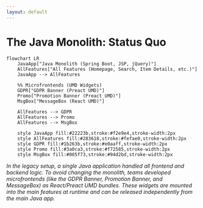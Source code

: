 ```yaml
---
layout: default
---
```


# The Java Monolith: Status Quo

```mermaid
flowchart LR
    JavaApp["Java Monolith (Spring Boot, JSP, jQuery)"]
    AllFeatures["All Features (Homepage, Search, Item Details, etc.)"]
    JavaApp --> AllFeatures
    
    %% Microfrontends (UMD Widgets)
    GDPR["GDPR Banner (Preact UMD)"]
    Promo["Promotion Banner (Preact UMD)"]
    MsgBox["MessageBox (React UMD)"]
    
    AllFeatures --> GDPR
    AllFeatures --> Promo
    AllFeatures --> MsgBox
    
    style JavaApp fill:#22223b,stroke:#f2e9e4,stroke-width:2px
    style AllFeatures fill:#283618,stroke:#fefae0,stroke-width:2px
    style GDPR fill:#1b263b,stroke:#e0aaff,stroke-width:2px
    style Promo fill:#3a0ca3,stroke:#f72585,stroke-width:2px
    style MsgBox fill:#005f73,stroke:#94d2bd,stroke-width:2px
```

*In the legacy setup, a single Java application handled all frontend and backend logic. To avoid changing the monolith, teams developed microfrontends (like the GDPR Banner, Promotion Banner, and MessageBox) as React/Preact UMD bundles. These widgets are mounted into the main features at runtime and can be released independently from the main Java app.* 